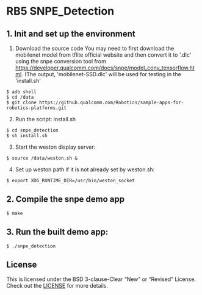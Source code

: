# RB5 SNPE_Detection

## 1. Init and set up the environment
1. Download the source code
You may need to first download the mobilenet model from tflite official website and then convert it to '.dlc' using the snpe conversion tool from https://developer.qualcomm.com/docs/snpe/model_conv_tensorflow.html. (The output, 'mobilenet-SSD.dlc' will be used for testing in the 'install.sh'
```
$ adb shell
$ cd /data
$ git clone https://github.qualcomm.com/Robotics/sample-apps-for-robotics-platforms.git
```
2. Run the script: install.sh
```
$ cd snpe_detection
$ sh install.sh
```
3. Start the weston display server:
```
$ source /data/weston.sh &
```
4. Set up weston path if it is not already set by weston.sh:
```
$ export XDG_RUNTIME_DIR=/usr/bin/weston_socket
```
## 2. Compile the snpe demo app
```
$ make
```
## 3. Run the built demo app:
```
$ ./snpe_detection
```
## License
This is licensed under the BSD 3-clause-Clear “New” or “Revised” License. Check out the [LICENSE](LICENSE) for more details.
